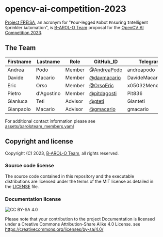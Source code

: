 # opencv-ai-competition-2023

[Project FREISA](https://www.hackster.io/projects/845012), an acronym for "`F`our-legged `R`obot `E`nsuring `I`ntelligent `S`prinkler `A`utomation", is [B-AROL-O Team](https://github.com/B-AROL-O?view_as=public) proposal for the [OpenCV AI Competition 2023](https://www.hackster.io/contests/opencv-ai-competition-2023).

<!--
## Quick links

* [B-AROL-O TODO List](https://github.com/orgs/B-AROL-O/projects/1): [Open issues](https://github.com/orgs/B-AROL-O/projects/1), [Completed](https://github.com/orgs/B-AROL-O/projects/1/views/5), [Unassigned AIs](https://github.com/orgs/B-AROL-O/projects/1/views/9)
* [FREISA Project Board](https://github.com/orgs/B-AROL-O/projects/3): [FREISA Kanban](https://github.com/orgs/B-AROL-O/projects/3), [FREISA Roadmap](https://github.com/orgs/B-AROL-O/projects/3/views/2)
* [FREISA Project Homepage on hackster.io](https://www.hackster.io/projects/845012)
* [opencv-ai-competition-2023: Closest milestones](https://github.com/B-AROL-O/opencv-ai-competition-2023/milestones?direction=asc&sort=due_date&state=open). [Past milestones](https://github.com/B-AROL-O/opencv-ai-competition-2023/milestones?direction=asc&sort=due_date&state=closed)
* [Andrea Podo considerations on project backlog as of 2023-07-14](assets/2023-07-14-132715.jpg)
-->

<!--
## Competition Timeline

* [x] (2023-07-10 18:00 PDT) Contest begins
* [x] (2023-08-31 12:00 PDT) Preliminary submissions due
* [ ] (2023-11-30 23:59 PDT) Final submissions due
* [ ] (2023-12-21 09:00 PDT) Winners announced

### Phase 1: Idea and Design

* Submit your project proposal
* Document your idea, design and proposed process
* Get your proposal reviewed by our amazing judges
* Shortlisted winners advance to Phase 2

### Phase 2: Develop and Implement

* Develop your idea in the proposal from Phase 1
* Create a technical project report
* Share the source code
* Create a short demo video of upto 5 mins
-->

## The Team

Firstname | Lastname   | Role    | GitHub_ID                                    | Telegram_ID
----------|------------|---------|----------------------------------------|---------------------
Andrea    | Podo       | Member  | [@AndreaPodo](https://github.com/AndreaPodo) | andreapodo
Davide    | Macario    | Member  | [@davmacario](https://github.com/davmacario) | DavideMacario
Eric      | Orso       | Member  | [@OrsoEric](https://github.com/OrsoEric)     | x05032MendicantBias
Pietro    | d'Agostino | Member  | [@pitdagosti](https://github.com/pitdagosti) | Pit836
Gianluca  | Teti       | Advisor | [@gteti](https://github.com/gteti)           | Gianteti
Gianpaolo | Macario    | Advisor | [@gmacario](https://github.com/gmacario)     | gmacario

For additional contact information please see [assets/baroloteam_members.yaml](assets/baroloteam_members.yaml)

<!--
## OpenCV AI Competition 2023: Jumpstart your idea with this checklist

### Getting to know the technology

Here are all the resources you need to start developing:

#### Resources

[Getting started guide](https://opencv.org/get-started/)

### Start building

Need sample tutorials for a part of your build? Browse from thousands of tutorials on [Hackster](https://www.hackster.io/projects).

Need technical help? Ask the community for help on the contest [discussion board](https://www.hackster.io/contests/opencv-ai-competition-2023/discussion).

### Create your submission

And last but not least, document your work and submit your entry.
[Here's a tutorial](https://www.hackster.io/AlexWulff/how-to-create-a-high-quality-project-tutorial-e25feb) on how to create a high-quality project.
-->

## Copyright and license

Copyright (C) 2023, [B-AROL-O Team](https://github.com/B-AROL-O), all rights reserved.

### Source code license

The source code contained in this repository and the executable distributions are licensed under the terms of the MIT license as detailed in the [LICENSE](LICENSE) file.

### Documentation license

![CC BY-SA 4.0](https://i.creativecommons.org/l/by-sa/4.0/88x31.png)

Please note that your contribution to the project Documentation is licensed under a Creative Commons Attribution-Share Alike 4.0 License. see <https://creativecommons.org/licenses/by-sa/4.0/>

<!-- EOF -->
